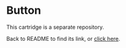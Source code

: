 # Button

This cartridge is a separate repository.

Back to README to find its link, or [click here](https://github.com/JoaoPauloVF/Mod-Patterns#mod-patterns).
